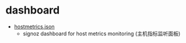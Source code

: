 # dashboard
* [hostmetrics.json](https://signoz.io/docs/userguide/hostmetrics/)
    * signoz dashboard for host metrics monitoring (主机指标监听面板)